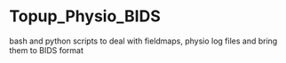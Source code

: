 # Topup_Physio_BIDS
bash and python scripts to deal with fieldmaps, physio log files and bring them to BIDS format
